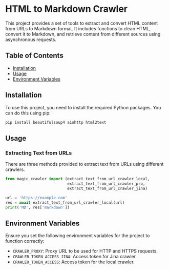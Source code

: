 
# HTML to Markdown Crawler

This project provides a set of tools to extract and convert HTML content from URLs to Markdown format.
It includes functions to clean HTML, convert it to Markdown,
and retrieve content from different sources using asynchronous requests.

## Table of Contents

- [Installation](#installation)
- [Usage](#usage)
- [Environment Variables](#environment-variables)

## Installation

To use this project, you need to install the required Python packages. You can do this using pip:

```bash
pip install beautifulsoup4 aiohttp html2text
```

## Usage

### Extracting Text from URLs

There are three methods provided to extract text from URLs using different crawlers.

```python
from magic_crawler import (extract_text_from_url_crawler_local,
                           extract_text_from_url_crawler_pro,
                           extract_text_from_url_crawler_jina)

url = 'https://example.com'
res = await extract_text_from_url_crawler_local(url)
print('MD', res['markdown'])

```

## Environment Variables

Ensure you set the following environment variables for the project to function correctly:

- `CRAWLER_PROXY`: Proxy URL to be used for HTTP and HTTPS requests.
- `CRAWLER_TOKEN_ACCESS_JINA`: Access token for Jina crawler.
- `CRAWLER_TOKEN_ACCESS`: Access token for the local crawler.
